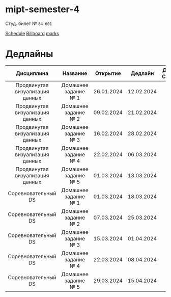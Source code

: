 # mipt-semester-4

Студ. билет № `84 601`

[Schedule](https://docs.google.com/spreadsheets/d/1IKbeWiPg2UNaI5BrBXaT-32eScgtEXC1pFNSxb2KgF8/edit?pli=1#gid=415255966) [Billboard](https://wiki.yandex.ru/homepage/) [marks](https://docs.google.com/spreadsheets/d/1FlHaHaBIZDk4HJkqZAmb0o2bbJLzLvaElbdumaIL4l0/edit#gid=0)

# Дедлайны

|           Дисциплина            |       Название       |  Открытие  |  Дедлайн   | Дано(v)/Сдано(+) |
| :-----------------------------: | :------------------: | :--------: | :--------: | :--------------: |
| Продвинутая визуализация данных | Домашнее задание № 1 | 26.01.2024 | 12.02.2024 |        +         |
| Продвинутая визуализация данных | Домашнее задание № 2 | 09.02.2024 | 21.02.2024 |        +         |
| Продвинутая визуализация данных | Домашнее задание № 3 | 16.02.2024 | 28.02.2024 |        +         |
| Продвинутая визуализация данных | Домашнее задание № 4 | 22.02.2024 | 06.03.2024 |        v         |
| Продвинутая визуализация данных | Домашнее задание № 5 | 01.03.2024 | 13.03.2024 |        v         |
|       Соревновательный DS       | Домашнее задание № 1 | 01.03.2024 | 18.03.2024 |        v         |
|       Соревновательный DS       | Домашнее задание № 2 | 07.03.2024 | 25.03.2024 |                  |
|       Соревновательный DS       | Домашнее задание № 3 | 15.03.2024 | 01.04.2024 |                  |
|       Соревновательный DS       | Домашнее задание № 4 | 22.03.2024 | 08.04.2024 |                  |
|       Соревновательный DS       | Домашнее задание № 5 | 29.03.2024 | 15.04.2024 |                  |